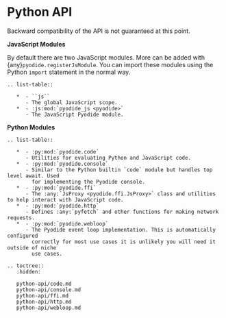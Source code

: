 # Python API

Backward compatibility of the API is not guaranteed at this point.

**JavaScript Modules**

By default there are two JavaScript modules. More can be added with
{any}`pyodide.registerJsModule`. You can import these modules using the Python
`import` statement in the normal way.

```{eval-rst}
.. list-table::

   *  - ``js``
      - The global JavaScript scope.
   *  - :js:mod:`pyodide_js <pyodide>`
      - The JavaScript Pyodide module.
```

**Python Modules**

```{eval-rst}
.. list-table::

   *  - :py:mod:`pyodide.code`
      - Utilities for evaluating Python and JavaScript code.
   *  - :py:mod:`pyodide.console`
      - Similar to the Python builtin `code` module but handles top level await. Used
        for implementing the Pyodide console.
   *  - :py:mod:`pyodide.ffi`
      - The :any:`JsProxy <pyodide.ffi.JsProxy>` class and utilities to help interact with JavaScript code.
   *  - :py:mod:`pyodide.http`
      - Defines :any:`pyfetch` and other functions for making network requests.
   *  - :py:mod:`pyodide.webloop`
      - The Pyodide event loop implementation. This is automatically configured
        correctly for most use cases it is unlikely you will need it outside of niche
        use cases.
```

```{eval-rst}
.. toctree::
   :hidden:

   python-api/code.md
   python-api/console.md
   python-api/ffi.md
   python-api/http.md
   python-api/webloop.md
```
